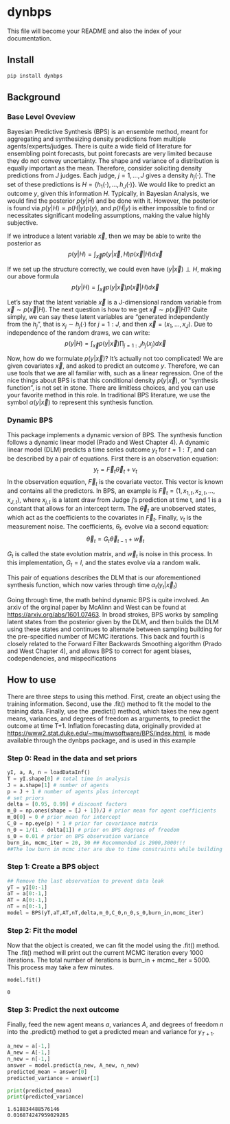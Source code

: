 # dynbps

<!-- WARNING: THIS FILE WAS AUTOGENERATED! DO NOT EDIT! -->

This file will become your README and also the index of your
documentation.

## Install

``` sh
pip install dynbps
```

## Background

### Base Level Oveview

Bayesian Predictive Synthesis (BPS) is an ensemble method, meant for
aggregating and synthesizing density predictions from multiple
agents/experts/judges. There is quite a wide field of literature for
ensembling point forecasts, but point forecasts are very limited because
they do not convey uncertainty. The shape and variance of a distribution
is equally important as the mean. Therefore, consider soliciting density
predictions from $J$ judges. Each judge, $j = 1,...,J$ gives a density
$h_j(\cdot)$. The set of these predictions is
$H = \{h_1(\cdot), ... , h_J(\cdot)\}$. We would like to predict an
outcome $y$, given this information $H$. Typically, in Bayesian
Analysis, we would find the posterior $p(y|H)$ and be done with it.
However, the posterior is found via $p(y|H) \propto p(H|y)p(y)$, and
$p(H|y)$ is either impossible to find or necessitates significant
modeling assumptions, making the value highly subjective.

If we introduce a latent variable $\vec{x}$, then we may be able to
write the posterior as
$$p(y|H) = \int_{\vec{x}}p(y|\vec{x}, H)p(\vec{x}|H)d\vec{x}$$

If we set up the structure correctly, we could even have
$(y|\vec{x}) \perp H$, making our above formula
$$p(y|H) = \int_{\vec{x}}p(y|\vec{x})p(\vec{x}|H)d\vec{x}$$

Let’s say that the latent variable $\vec{x}$ is a J-dimensional random
variable from $\vec{x}\sim p(\vec{x}|H)$. The next question is how to we
get $\vec{x} \sim p(\vec{x}|H)$? Quite simply, we can say these latent
variables are “generated independently from the $h_j$”, that is
$x_j \sim h_j(\cdot)$ for $j=1:J$, and then $\vec{x} = (x_1,..., x_J)$.
Due to independence of the random draws, we can write:
$$p(y|H) = \int_{\vec{x}}p(y|\vec{x})\prod_{j=1:J} h_j(x_j) d\vec{x}$$

Now, how do we formulate $p(y|\vec{x})$? It’s actually not too
complicated! We are given covariates $\vec{x}$, and asked to predict an
outcome $y$. Therefore, we can use tools that we are all familiar with,
such as a linear regression. One of the nice things about BPS is that
this conditional density $p(y|\vec{x})$, or “synthesis function”, is not
set in stone. There are limitless choices, and you can use your favorite
method in this role. In traditional BPS literature, we use the symbol
$\alpha(y|\vec{x})$ to represent this synthesis function.

### Dynamic BPS

This package implements a dynamic version of BPS. The synthesis function
follows a dynamic linear model (Prado and West Chapter 4). A dynamic
linear model (DLM) predicts a time series outcome $y_t$ for $t=1:T$, and
can be described by a pair of equations. First there is an observation
equation: $$y_t = \vec{F}_t\vec{\theta}_t + \nu_t$$ In the observation
equation, $\vec{F}_t$ is the covariate vector. This vector is known and
contains all the predictors. In BPS, an example is
$\vec{F}_t = (1, x_{1,t}, x_{2,t}, ..., x_{J,t})$, where $x_{j,t}$ is a
latent draw from Judge j’s prediction at time t, and 1 is a constant
that allows for an intercept term. The $\vec{\theta}_t$ are unobserved
states, which act as the coefficients to the covariates in $\vec{F}_t$.
Finally, $\nu_t$ is the measurement noise. The coefficients, $\theta_t$,
evolve via a second equation:
$$\vec{\theta}_t = G_t\vec{\theta}_{t-1} + \vec{w}_t  $$

$G_t$ is called the state evolution matrix, and $\vec{w}_t$ is noise in
this process. In this implementation, $G_t =I$, and the states evolve
via a random walk.

This pair of equations describes the DLM that is our aforementioned
synthesis function, which now varies through time
$\alpha_t(y_t|\vec{x}_t)$

Going through time, the math behind dynamic BPS is quite involved. An
arxiv of the orginal paper by McAlinn and West can be found at
https://arxiv.org/abs/1601.07463. In broad strokes, BPS works by
sampling latent states from the posterior given by the DLM, and then
builds the DLM using these states and continues to alternate between
sampling building for the pre-specified number of MCMC iterations. This
back and fourth is closely related to the Forward Filter Backwards
Smoothing algorithm (Prado and West Chapter 4), and allows BPS to
correct for agent biases, codependencies, and mispecifications

## How to use

There are three steps to using this method. First, create an object
using the training information. Second, use the .fit() method to fit the
model to the training data. Finally, use the .predict() method, which
takes the new agent means, variances, and degrees of freedom as
arguments, to predict the outcome at time T+1. Inflation forecasting
data, originally provided at
https://www2.stat.duke.edu/~mw/mwsoftware/BPS/index.html, is made
available through the dynbps package, and is used in this example

### Step 0: Read in the data and set priors

``` python
yI, a, A, n = loadDataInf()
T = yI.shape[0] # total time in analysis
J = a.shape[1] # number of agents
p = J + 1 # number of agents plus intercept
# set priors
delta = [0.95, 0.99] # discount factors 
m_0 = np.ones(shape = [J + 1])/J # prior mean for agent coefficients 
m_0[0] = 0 # prior mean for intercept
C_0 = np.eye(p) * 1 # prior for covariance matrix
n_0 = 1/(1 - delta[1]) # prior on BPS degrees of freedom
s_0 = 0.01 # prior on BPS observation variance 
burn_in, mcmc_iter = 20, 30 ## Recommended is 2000,3000!!!
##The low burn in mcmc iter are due to time constraints while building this guide
```

### Step 1: Create a BPS object

``` python
## Remove the last observation to prevent data leak
yT = yI[0:-1]
aT = a[0:-1,]
AT = A[0:-1,]
nT = n[0:-1,]
model = BPS(yT,aT,AT,nT,delta,m_0,C_0,n_0,s_0,burn_in,mcmc_iter)
```

### Step 2: Fit the model

Now that the object is created, we can fit the model using the .fit()
method. The .fit() method will print out the current MCMC iteration
every 1000 iterations. The total number of iterations is burn_in +
mcmc_iter = 5000. This process may take a few minutes.

``` python
model.fit()
```

    0

### Step 3: Predict the next outcome

Finally, feed the new agent means $a$, variances $A$, and degrees of
freedom $n$ into the .predict() method to get a predicted mean and
variance for $y_{T+1}$.

``` python
a_new = a[-1,]
A_new = A[-1,]
n_new = n[-1,]
answer = model.predict(a_new, A_new, n_new)
predicted_mean = answer[0]
predicted_variance = answer[1]

print(predicted_mean)
print(predicted_variance)
```

    1.618834488576146
    0.016874247959029285
